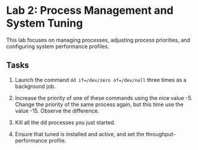 # Lab 2: Process Management and System Tuning

This lab focuses on managing processes, adjusting process priorities, and configuring system performance profiles.

## Tasks

1. Launch the command `dd if=/dev/zero of=/dev/null` three times as a background job.

2. Increase the priority of one of these commands using the nice value -5. Change the priority of the same process again, but this time use the value -15. Observe the difference.

3. Kill all the dd processes you just started.

4. Ensure that tuned is installed and active, and set the throughput-performance profile.